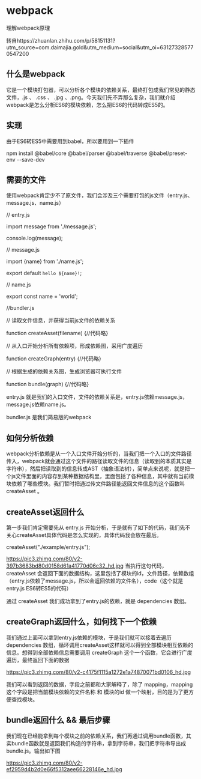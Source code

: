 # webpack
理解webpack原理

转自https://zhuanlan.zhihu.com/p/58151131?utm_source=com.daimajia.gold&utm_medium=social&utm_oi=631273285770547200

## 什么是webpack

它是一个模块打包器，可以分析各个模块的依赖关系，最终打包成我们常见的静态文件，.js 、 .css 、 .jpg 、.png。今天我们先不弄那么复杂，我们就介绍webpack是怎么分析ES6的模块依赖，怎么把ES6的代码转成ES5的。

## 实现

由于ES6转ES5中需要用到babel，所以要用到一下插件

npm install @babel/core @babel/parser @babel/traverse @babel/preset-env --save-dev

## 需要的文件

使用webpack肯定少不了原文件，我们会涉及三个需要打包的js文件（entry.js、message.js、name.js）

// entry.js

import message from './message.js';

console.log(message);

// message.js

import {name} from './name.js';

export default `hello ${name}!`;

// name.js

export const name = 'world';

//bundler.js 

// 读取文件信息，并获得当前js文件的依赖关系

function createAsset(filename) {//代码略}

// 从入口开始分析所有依赖项，形成依赖图，采用广度遍历

function createGraph(entry) {//代码略}

// 根据生成的依赖关系图，生成浏览器可执行文件

function bundle(graph) {//代码略}

entry.js 就是我们的入口文件，文件的依赖关系是，entry.js依赖message.js，message.js依赖name.js。

bundler.js 是我们简易版的webpack

## 如何分析依赖

webpack分析依赖是从一个入口文件开始分析的，当我们把一个入口的文件路径传入，webpack就会通过这个文件的路径读取文件的信息（读取到的本质其实是字符串），然后把读取到的信息转成AST（抽象语法树），简单点来说呢，就是把一个js文件里面的内容存到某种数据结构里，里面包括了各种信息，其中就有当前模块依赖了哪些模块。我们暂时把通过传文件路径能返回文件信息的这个函数叫 createAsset 。

## createAsset返回什么

第一步我们肯定需要先从 entry.js 开始分析，于是就有了如下的代码，我们先不关心createAsset具体代码是怎么实现的，具体代码我会放在最后。

createAsset("./example/entry.js");

https://pic3.zhimg.com/80/v2-397b3683bd80d0158d61a41770d06c32_hd.jpg
当执行这句代码，createAsset 会返回下面的数据结构，这里包括了模块的id，文件路径，依赖数组（entry.js依赖了message.js，所以会返回依赖的文件名），code（这个就是entry.js ES6转ES5的代码）

通过 createAsset 我们成功拿到了entry.js的依赖，就是 dependencies 数组。

## createGraph返回什么，如何找下一个依赖

我们通过上面可以拿到entry.js依赖的模块，于是我们就可以接着去遍历dependencies 数组，循环调用createAsset这样就可以得到全部模块相互依赖的信息。想得到全部依赖信息需要调用 createGraph 这个一个函数，它会进行广度遍历，最终返回下面的数据

https://pic3.zhimg.com/80/v2-c4175f1115a1272e1a74870071bd0106_hd.jpg

我们可以看到返回的数据，字段之前都和大家解释了，除了 mapping，mapping这个字段是把当前模块依赖的文件名称 和 模块的id 做一个映射，目的是为了更方便查找模块。

## bundle返回什么 && 最后步骤

我们现在已经能拿到每个模块之前的依赖关系，我们再通过调用bundle函数，其实bundle函数就是返回我们构造的字符串，拿到字符串，我们把字符串导出成bundle.js。输出如下图

https://pic3.zhimg.com/80/v2-ef2959d4b2d0e66f5312aee66228146e_hd.jpg
